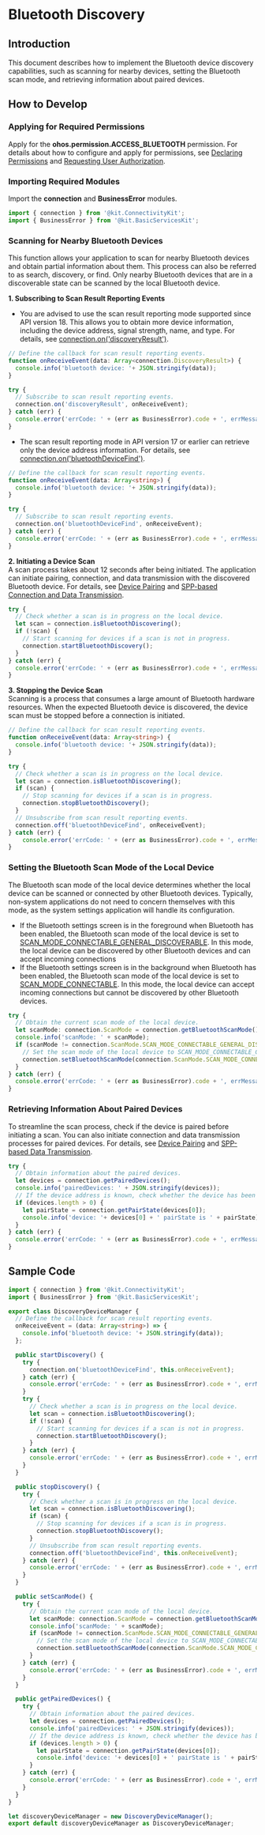# Bluetooth Discovery

<!--Kit: Connectivity Kit-->
<!--Subsystem: Communication-->
<!--Owner: @enjoy_sunshine-->
<!--SE: @chengguohong; @tangjia15-->
<!--TSE: @wangfeng517-->

## Introduction
This document describes how to implement the Bluetooth device discovery capabilities, such as scanning for nearby devices, setting the Bluetooth scan mode, and retrieving information about paired devices.

## How to Develop

### Applying for Required Permissions
Apply for the **ohos.permission.ACCESS_BLUETOOTH** permission. For details about how to configure and apply for permissions, see [Declaring Permissions](../../security/AccessToken/declare-permissions.md) and [Requesting User Authorization](../../security/AccessToken/request-user-authorization.md).

### Importing Required Modules
Import the **connection** and **BusinessError** modules.
```ts
import { connection } from '@kit.ConnectivityKit';
import { BusinessError } from '@kit.BasicServicesKit';
```

### Scanning for Nearby Bluetooth Devices
This function allows your application to scan for nearby Bluetooth devices and obtain partial information about them. This process can also be referred to as search, discovery, or find. Only nearby Bluetooth devices that are in a discoverable state can be scanned by the local Bluetooth device.

**1. Subscribing to Scan Result Reporting Events**<br>
- You are advised to use the scan result reporting mode supported since API version 18. This allows you to obtain more device information, including the device address, signal strength, name, and type. For details, see [connection.on('discoveryResult')](../../reference/apis-connectivity-kit/js-apis-bluetooth-connection.md#connectionondiscoveryresult18).
```ts
// Define the callback for scan result reporting events.
function onReceiveEvent(data: Array<connection.DiscoveryResult>) {
  console.info('bluetooth device: '+ JSON.stringify(data));
}

try {
  // Subscribe to scan result reporting events.
  connection.on('discoveryResult', onReceiveEvent);
} catch (err) {
  console.error('errCode: ' + (err as BusinessError).code + ', errMessage: ' + (err as BusinessError).message);
}
```
- The scan result reporting mode in API version 17 or earlier can retrieve only the device address information. For details, see [connection.on('bluetoothDeviceFind')](../../reference/apis-connectivity-kit/js-apis-bluetooth-connection.md#connectiononbluetoothdevicefind).
```ts
// Define the callback for scan result reporting events.
function onReceiveEvent(data: Array<string>) {
  console.info('bluetooth device: '+ JSON.stringify(data));
}

try {
  // Subscribe to scan result reporting events.
  connection.on('bluetoothDeviceFind', onReceiveEvent);
} catch (err) {
  console.error('errCode: ' + (err as BusinessError).code + ', errMessage: ' + (err as BusinessError).message);
}
```

**2. Initiating a Device Scan**<br>
A scan process takes about 12 seconds after being initiated. The application can initiate pairing, connection, and data transmission with the discovered Bluetooth device. For details, see [Device Pairing](br-pair-device-development-guide.md) and [SPP-based Connection and Data Transmission](spp-development-guide.md).
```ts
try {
  // Check whether a scan is in progress on the local device.
  let scan = connection.isBluetoothDiscovering();
  if (!scan) {
    // Start scanning for devices if a scan is not in progress.
    connection.startBluetoothDiscovery();
  }
} catch (err) {
  console.error('errCode: ' + (err as BusinessError).code + ', errMessage: ' + (err as BusinessError).message);
}
```
**3. Stopping the Device Scan**<br>
Scanning is a process that consumes a large amount of Bluetooth hardware resources. When the expected Bluetooth device is discovered, the device scan must be stopped before a connection is initiated.
```ts
// Define the callback for scan result reporting events.
function onReceiveEvent(data: Array<string>) {
  console.info('bluetooth device: '+ JSON.stringify(data));
}

try {
  // Check whether a scan is in progress on the local device.
  let scan = connection.isBluetoothDiscovering();
  if (scan) {
    // Stop scanning for devices if a scan is in progress.
    connection.stopBluetoothDiscovery();
  }
  // Unsubscribe from scan result reporting events.
  connection.off('bluetoothDeviceFind', onReceiveEvent);
} catch (err) {
    console.error('errCode: ' + (err as BusinessError).code + ', errMessage: ' + (err as BusinessError).message);
}
```

### Setting the Bluetooth Scan Mode of the Local Device
The Bluetooth scan mode of the local device determines whether the local device can be scanned or connected by other Bluetooth devices. Typically, non-system applications do not need to concern themselves with this mode, as the system settings application will handle its configuration.
- If the Bluetooth settings screen is in the foreground when Bluetooth has been enabled, the Bluetooth scan mode of the local device is set to [SCAN_MODE_CONNECTABLE_GENERAL_DISCOVERABLE](../../reference/apis-connectivity-kit/js-apis-bluetooth-connection.md#scanmode). In this mode, the local device can be discovered by other Bluetooth devices and can accept incoming connections
- If the Bluetooth settings screen is in the background when Bluetooth has been enabled, the Bluetooth scan mode of the local device is set to [SCAN_MODE_CONNECTABLE](../../reference/apis-connectivity-kit/js-apis-bluetooth-connection.md#scanmode). In this mode, the local device can accept incoming connections but cannot be discovered by other Bluetooth devices.

```ts
try {
  // Obtain the current scan mode of the local device.
  let scanMode: connection.ScanMode = connection.getBluetoothScanMode();
  console.info('scanMode: ' + scanMode);
  if (scanMode != connection.ScanMode.SCAN_MODE_CONNECTABLE_GENERAL_DISCOVERABLE) {
    // Set the scan mode of the local device to SCAN_MODE_CONNECTABLE_GENERAL_DISCOVERABLE.
    connection.setBluetoothScanMode(connection.ScanMode.SCAN_MODE_CONNECTABLE_GENERAL_DISCOVERABLE, 0);
  }
} catch (err) {
  console.error('errCode: ' + (err as BusinessError).code + ', errMessage: ' + (err as BusinessError).message);
}
```

### Retrieving Information About Paired Devices
To streamline the scan process, check if the device is paired before initiating a scan. You can also initiate connection and data transmission processes for paired devices. For details, see [Device Pairing](br-pair-device-development-guide.md) and [SPP-based Data Transmission](spp-development-guide.md).

```ts
try {
  // Obtain information about the paired devices.
  let devices = connection.getPairedDevices();
  console.info('pairedDevices: ' + JSON.stringify(devices));
  // If the device address is known, check whether the device has been paired.
  if (devices.length > 0) {
    let pairState = connection.getPairState(devices[0]);
    console.info('device: '+ devices[0] + ' pairState is ' + pairState);
  }
} catch (err) {
  console.error('errCode: ' + (err as BusinessError).code + ', errMessage: ' + (err as BusinessError).message);
}
```

## Sample Code
```ts
import { connection } from '@kit.ConnectivityKit';
import { BusinessError } from '@kit.BasicServicesKit';

export class DiscoveryDeviceManager {
  // Define the callback for scan result reporting events.
  onReceiveEvent = (data: Array<string>) => {
    console.info('bluetooth device: '+ JSON.stringify(data));
  };

  public startDiscovery() {
    try {
      connection.on('bluetoothDeviceFind', this.onReceiveEvent);
    } catch (err) {
      console.error('errCode: ' + (err as BusinessError).code + ', errMessage: ' + (err as BusinessError).message);
    }
    try {
      // Check whether a scan is in progress on the local device.
      let scan = connection.isBluetoothDiscovering();
      if (!scan) {
        // Start scanning for devices if a scan is not in progress.
        connection.startBluetoothDiscovery();
      }
    } catch (err) {
      console.error('errCode: ' + (err as BusinessError).code + ', errMessage: ' + (err as BusinessError).message);
    }
  }

  public stopDiscovery() {
    try {
      // Check whether a scan is in progress on the local device.
      let scan = connection.isBluetoothDiscovering();
      if (scan) {
        // Stop scanning for devices if a scan is in progress.
        connection.stopBluetoothDiscovery();
      }
      // Unsubscribe from scan result reporting events.
      connection.off('bluetoothDeviceFind', this.onReceiveEvent);
    } catch (err) {
      console.error('errCode: ' + (err as BusinessError).code + ', errMessage: ' + (err as BusinessError).message);
    }
  }

  public setScanMode() {
    try {
      // Obtain the current scan mode of the local device.
      let scanMode: connection.ScanMode = connection.getBluetoothScanMode();
      console.info('scanMode: ' + scanMode);
      if (scanMode != connection.ScanMode.SCAN_MODE_CONNECTABLE_GENERAL_DISCOVERABLE) {
        // Set the scan mode of the local device to SCAN_MODE_CONNECTABLE_GENERAL_DISCOVERABLE.
        connection.setBluetoothScanMode(connection.ScanMode.SCAN_MODE_CONNECTABLE_GENERAL_DISCOVERABLE, 0);
      }
    } catch (err) {
      console.error('errCode: ' + (err as BusinessError).code + ', errMessage: ' + (err as BusinessError).message);
    }
  }

  public getPairedDevices() {
    try {
      // Obtain information about the paired devices.
      let devices = connection.getPairedDevices();
      console.info('pairedDevices: ' + JSON.stringify(devices));
      // If the device address is known, check whether the device has been paired.
      if (devices.length > 0) {
        let pairState = connection.getPairState(devices[0]);
        console.info('device: '+ devices[0] + ' pairState is ' + pairState);
      }
    } catch (err) {
      console.error('errCode: ' + (err as BusinessError).code + ', errMessage: ' + (err as BusinessError).message);
    }
  }
}

let discoveryDeviceManager = new DiscoveryDeviceManager();
export default discoveryDeviceManager as DiscoveryDeviceManager;
```
